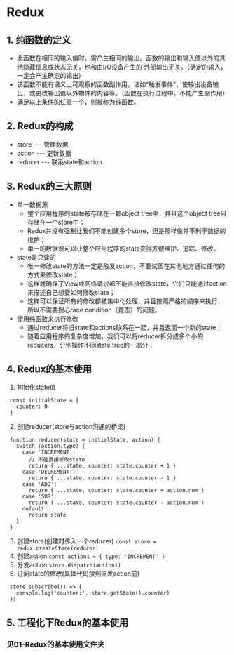# Redux
## 1. 纯函数的定义
* 此函数在相同的输入值时，需产生相同的输出。函数的输出和输入值以外的其他隐藏信息或状态无关，也和由I/O设备产生的
外部输出无关。（确定的输入，一定会产生确定的输出）
* 该函数不能有语义上可观察的函数副作用，诸如“触发事件”，使输出设备输出，或更改输出值以外物件的内容等。（函数在执行过程中，不能产生副作用）
* 满足以上条件的任意一个，则被称为纯函数。
## 2. Redux的构成
* store --- 管理数据
* action --- 更新数据
* reducer --- 联系state和action
## 3. Redux的三大原则
* 单一数据源
  * 整个应用程序的state被存储在一颗object tree中，并且这个object tree只存储在一个store中；
  * Redux并没有强制让我们不能创建多个store，但是那样做并不利于数据的维护；
  * 单一的数据源可以让整个应用程序的state变得方便维护、追踪、修改。
* state是只读的
  * 唯一修改state的方法一定是触发action，不要试图在其他地方通过任何的方式来修改state；
  * 这样就确保了View或网络请求都不能直接修改state，它们只能通过action来描述自己想要如何修改state；
  * 这样可以保证所有的修改都被集中化处理，并且按照严格的顺序来执行，所以不需要担心race condition（竟态）的问题。
* 使用纯函数来执行修改
  * 通过reducer将旧state和actions联系在一起，并且返回一个新的state；
  * 随着应用程序的复杂度增加，我们可以将reducer拆分成多个小的reducers，分别操作不同state tree的一部分；
## 4. Redux的基本使用
1. 初始化state值
  ```
   const initialState = {
     counter: 0
   }
  ```
2. 创建reducer(store与action沟通的桥梁)
  ```
   function reducer(state = initialState, action) {
     switch (action.type) {
       case 'INCREMENT':
         // 不能直接修改state
         return { ...state, counter: state.counter + 1 }
       case 'DECREMENT':
         return { ...state, counter: state.counter - 1 }
       case 'ADD':
         return { ...state, counter: state.counter + action.num }
       case 'SUB':
         return { ...state, counter: state.counter - action.num }
       default:
         return state
     }
   }
  ```
3. 创建store(创建时传入一个reducer)
  ``` const store = redux.createStore(reducer) ```
4. 创建action
  ``` const action1 = { type: 'INCREMENT' } ```
5. 分发action
  ``` store.dispatch(action1) ```
6. 订阅state的修改(具体代码放到派发action前)
  ```
   store.subscribe(() => {
     console.log('counter:', store.getState().counter)
   })
  ```
## 5. 工程化下Redux的基本使用
### 见01-Redux的基本使用文件夹